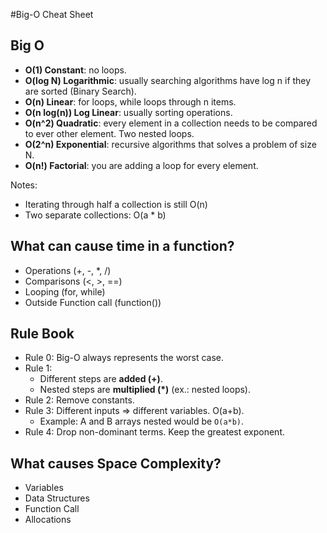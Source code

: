 #Big-O Cheat Sheet

## Big O

* **O(1) Constant**: no loops.
* **O(log N) Logarithmic**: usually searching algorithms have log n if they are sorted (Binary Search).
* **O(n) Linear**: for loops, while loops through n items.
* **O(n log(n)) Log Linear**: usually sorting operations.
* **O(n^2) Quadratic**: every element in a collection needs to be compared to
  ever other element. Two nested loops.
* **O(2^n) Exponential**: recursive algorithms that solves a problem of size N.
* **O(n!) Factorial**: you are adding a loop for every element.

Notes:

* Iterating through half a collection is still O(n)
* Two separate collections: O(a * b)

## What can cause time in a function?

* Operations (+, -, *, /)
* Comparisons (<, >, ==)
* Looping (for, while)
* Outside Function call (function())

## Rule Book

* Rule 0: Big-O always represents the worst case.
* Rule 1:
  * Different steps are **added (+)**.
  * Nested steps are **multiplied (*)** (ex.: nested loops).
* Rule 2: Remove constants.
* Rule 3: Different inputs => different variables. O(a+b).
  * Example: A and B arrays nested would be `O(a*b)`.
* Rule 4: Drop non-dominant terms. Keep the greatest exponent.

## What causes Space Complexity?

* Variables
* Data Structures
* Function Call
* Allocations
